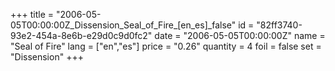 +++
title = "2006-05-05T00:00:00Z_Dissension_Seal_of_Fire_[en_es]_false"
id = "82ff3740-93e2-454a-8e6b-e29d0c9d0fc2"
date = "2006-05-05T00:00:00Z"
name = "Seal of Fire"
lang = ["en","es"]
price = "0.26"
quantity = 4
foil = false
set = "Dissension"
+++
